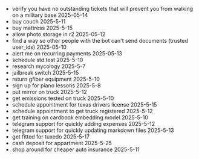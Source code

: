 - verify you have no outstanding tickets that will prevent you from walking on a military base 2025-05-14
- buy couch 2025-5-11
- buy mattress 2025-5-15
- allow photo storage in r2 2025-05-12
- find a way so other people with the bot can't send documents (trusted user_ids) 2025-05-10
- alert me on recurring payments 2025-05-13
- schedule std test 2025-5-10
- research mycology 2025-5-7
- jailbreak switch 2025-5-15
- return gfiber equipment 2025-5-10
- sign up for piano lessons 2025-5-8
- put mirror on truck 2025-5-12
- get emissions tested on truck 2025-5-10
- schedule appointment for texas drivers license 2025-5-15 
- schedule appointment to get truck registered 2025-5-12
- get training on cardbook embedding model 2025-5-10
- telegram support for quickly adding expenses 2025-5-12
- telegram support for quickly updating markdown files 2025-5-13
- get fitted for tuxedo 2025-5-17
- cash deposit for appartment 2025-5-25
- shop around for cheaper auto insurance 2025-5-11

